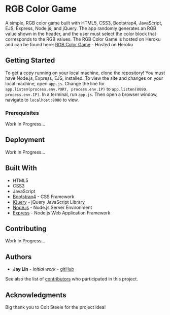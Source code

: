 # RGB Color Game

A simple, RGB color game built with HTML5, CSS3, Bootstrap4, JavaScript, EJS, Express, Node.js, and jQuery. The app randomly generates an RGB value shown in the header, and the user must select the color block that corresponds to the RGB values. The RGB Color Game is hosted on Heroku and can be found here: [RGB Color Game](https://jaylin94-rgb-color-game.herokuapp.com/) - Hosted on Heroku

## Getting Started

To get a copy running on your local machine, clone the repository! You must have Node.js, Express, EJS, installed. To view the site and changes on your local machine, open `app.js`. Change the line for `app.listen(process.env.PORT, process.env.IP)` to `app.listen(8080, process.env.IP)`. In a terminal, run `app.js`. Then open a browser window, navigate to `localhost:8080` to view.

### Prerequisites

Work In Progress...


## Deployment

Work In Progress...

## Built With
* HTML5
* CSS3
* JavaScript
* [Bootstrap4](https://getbootstrap.com/) - CSS Framework
* [jQuery](https://jquery.com/) - jQuery JavaScript Library
* [Node.js](https://nodejs.org/en/) - Node.js Server Environment
* [Express](http://expressjs.com) - Node.js Web Application Framework

## Contributing

Work In Progress...


## Authors

* **Jay Lin** - *Initial work* - [gitHub](https://github.com/jaylin94)

See also the list of [contributors](https://github.com/your/project/contributors) who participated in this project.


## Acknowledgments

Big thank you to Colt Steele for the project idea!

